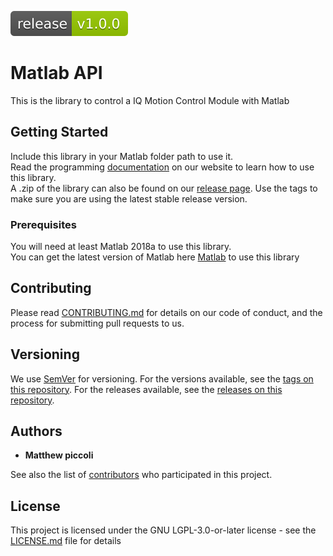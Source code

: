 ![Release Version](release_badge.svg)

# Matlab API

This is the library to control a IQ Motion Control Module with Matlab

## Getting Started

Include this library in your Matlab folder path to use it.  
Read the programming [documentation](http://www.iq-control.com/documentation) on our website to learn how to use this library.  
A .zip of the library can also be found on our [release page](https://github.com/iq-motion-control/iq-module-communication-matlab/releases). Use the tags to make sure you are using the latest stable release version.

### Prerequisites

You will need at least Matlab 2018a to use this library.  
You can get the latest version of Matlab here [Matlab](https://www.mathworks.com/downloads/) to use this library

## Contributing

Please read [CONTRIBUTING.md](CONTRIBUTING.md) for details on our code of conduct, and the process for submitting pull requests to us.

## Versioning

We use [SemVer](http://semver.org/) for versioning. For the versions available, see the [tags on this repository](https://github.com/iq-motion-control/iq-module-communication-matlab/tags).
For the releases available, see the [releases on this repository](https://github.com/iq-motion-control/iq-module-communication-matlab/releases). 

## Authors

* **Matthew piccoli**

See also the list of [contributors](contributors.md) who participated in this project.

## License

This project is licensed under the GNU LGPL-3.0-or-later license - see the [LICENSE.md](LICENSE) file for details
